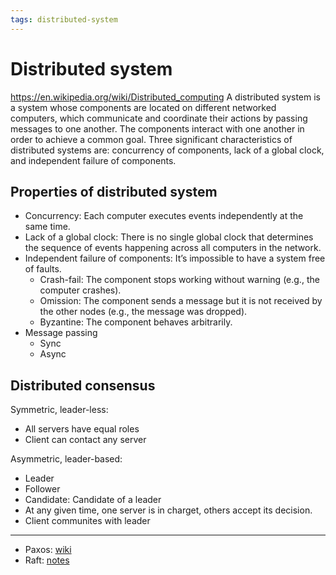 ```yaml
---
tags: distributed-system
---
```


# Distributed system

<https://en.wikipedia.org/wiki/Distributed_computing>
A distributed system is a system whose components are located on different networked computers, which communicate and coordinate their actions by passing messages to one another. The components interact with one another in order to achieve a common goal. Three significant characteristics of distributed systems are: concurrency of components, lack of a global clock, and independent failure of components.

## Properties of distributed system

- Concurrency: Each computer executes events independently at the same time.
- Lack of a global clock: There is no single global clock that determines the sequence of events happening across all computers in the network.
- Independent failure of components: It’s impossible to have a system free of faults.
  - Crash-fail: The component stops working without warning (e.g., the computer crashes).
  - Omission: The component sends a message but it is not received by the other nodes (e.g., the message was dropped).
  - Byzantine: The component behaves arbitrarily.
- Message passing
  - Sync
  - Async

## Distributed consensus

Symmetric, leader-less:

- All servers have equal roles
- Client can contact any server

Asymmetric, leader-based:

- Leader
- Follower
- Candidate: Candidate of a leader
- At any given time, one server is in charget, others accept its decision.
- Client communites with leader

---

- Paxos: [wiki](<https://en.wikipedia.org/wiki/Paxos_%28computer_science%29>)
- Raft: [notes](./raft-distributed-consensus.md)
